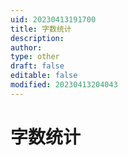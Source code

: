 ```yaml
---
uid: 20230413191700
title: 字数统计
description: 
author: 
type: other
draft: false
editable: false
modified: 20230413204043
---
```


# 字数统计